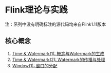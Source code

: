 # Flink理论与实践 <!-- {docsify-ignore-all} -->

注：系列中没有明确标注的源代码均来自Flink1.11版本

## 核心概念

1. [Time & Watermark(1): 概念与Watermark的生成](/engineering/flink/time1.md)
2. [Time & Watermark(2): Watermark的传播与处理](/engineering/flink/time2.md)
3. [Window(1): 窗口的分配](/engineering/flink/window1.md)